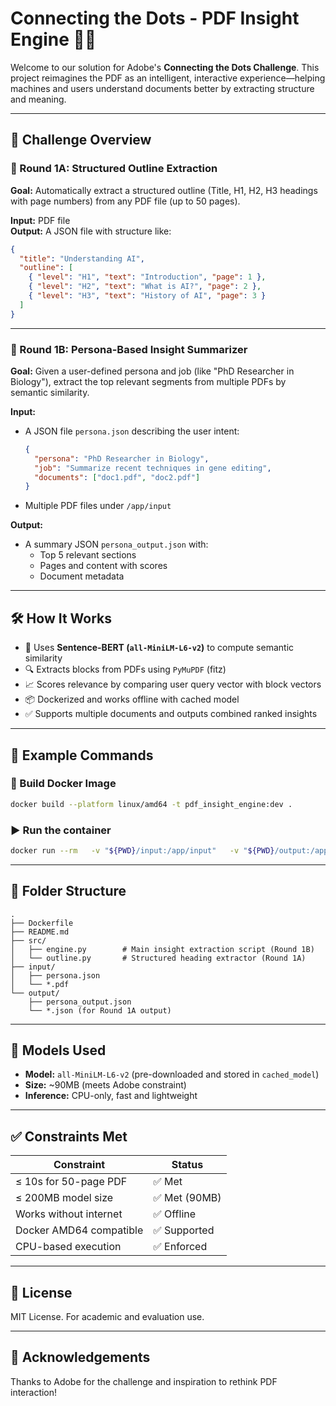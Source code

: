 
# Connecting the Dots - PDF Insight Engine 🧠📄

Welcome to our solution for Adobe's **Connecting the Dots Challenge**. This project reimagines the PDF as an intelligent, interactive experience—helping machines and users understand documents better by extracting structure and meaning.

---

## 🚀 Challenge Overview

### 🔹 Round 1A: Structured Outline Extraction

**Goal:** Automatically extract a structured outline (Title, H1, H2, H3 headings with page numbers) from any PDF file (up to 50 pages).

**Input:** PDF file  
**Output:** A JSON file with structure like:

```json
{
  "title": "Understanding AI",
  "outline": [
    { "level": "H1", "text": "Introduction", "page": 1 },
    { "level": "H2", "text": "What is AI?", "page": 2 },
    { "level": "H3", "text": "History of AI", "page": 3 }
  ]
}
```

---

### 🔹 Round 1B: Persona-Based Insight Summarizer

**Goal:** Given a user-defined persona and job (like "PhD Researcher in Biology"), extract the top relevant segments from multiple PDFs by semantic similarity.

**Input:**
- A JSON file `persona.json` describing the user intent:
  ```json
  {
    "persona": "PhD Researcher in Biology",
    "job": "Summarize recent techniques in gene editing",
    "documents": ["doc1.pdf", "doc2.pdf"]
  }
  ```

- Multiple PDF files under `/app/input`

**Output:**
- A summary JSON `persona_output.json` with:
  - Top 5 relevant sections
  - Pages and content with scores
  - Document metadata

---

## 🛠️ How It Works

- 🧠 Uses **Sentence-BERT (`all-MiniLM-L6-v2`)** to compute semantic similarity
- 🔍 Extracts blocks from PDFs using `PyMuPDF` (fitz)
- 📈 Scores relevance by comparing user query vector with block vectors
- 📦 Dockerized and works offline with cached model
- ✅ Supports multiple documents and outputs combined ranked insights

---

## 🧪 Example Commands

### 🔧 Build Docker Image

```bash
docker build --platform linux/amd64 -t pdf_insight_engine:dev .
```

### ▶️ Run the container

```bash
docker run --rm   -v "${PWD}/input:/app/input"   -v "${PWD}/output:/app/output"   --network none   pdf_insight_engine:dev
```

---

## 📁 Folder Structure

```
.
├── Dockerfile
├── README.md
├── src/
│   ├── engine.py        # Main insight extraction script (Round 1B)
│   └── outline.py       # Structured heading extractor (Round 1A)
├── input/
│   ├── persona.json
│   └── *.pdf
└── output/
    ├── persona_output.json
    └── *.json (for Round 1A output)
```

---

## 🧠 Models Used

- **Model:** `all-MiniLM-L6-v2` (pre-downloaded and stored in `cached_model`)
- **Size:** ~90MB (meets Adobe constraint)
- **Inference:** CPU-only, fast and lightweight

---

## ✅ Constraints Met

| Constraint                | Status       |
|---------------------------|--------------|
| ≤ 10s for 50-page PDF     | ✅ Met        |
| ≤ 200MB model size        | ✅ Met (90MB) |
| Works without internet    | ✅ Offline    |
| Docker AMD64 compatible   | ✅ Supported  |
| CPU-based execution       | ✅ Enforced   |

---

## 📜 License

MIT License. For academic and evaluation use.

---

## 🙌 Acknowledgements

Thanks to Adobe for the challenge and inspiration to rethink PDF interaction!
 
